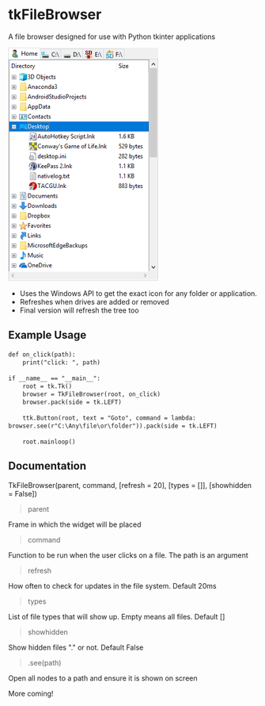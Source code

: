 # tkFileBrowser
A file browser designed for use with Python tkinter applications

![Demo image](https://github.com/jwansek/tkFileBrowser/blob/master/demoimage.png?raw=true)

* Uses the Windows API to get the exact icon for any folder or application.
* Refreshes when drives are added or removed
* Final version will refresh the tree too

## Example Usage

    def on_click(path):
        print("click: ", path)

    if __name__ == "__main__":
        root = tk.Tk()
        browser = TkFileBrowser(root, on_click)
        browser.pack(side = tk.LEFT)

        ttk.Button(root, text = "Goto", command = lambda: browser.see(r"C:\Any\file\or\folder")).pack(side = tk.LEFT)

        root.mainloop()

## Documentation
TkFileBrowser(parent, command, [refresh = 20], [types = []], [showhidden = False])

> parent

Frame in which the widget will be placed

>command

Function to be run when the user clicks on a file. The path is an argument

>refresh

How often to check for updates in the file system. Default 20ms

>types

List of file types that will show up. Empty means all files. Default []

>showhidden

Show hidden files "." or not. Default False

>.see(path)

Open all nodes to a path and ensure it is shown on screen

More coming!

